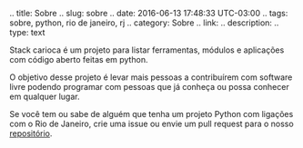 .. title: Sobre
.. slug: sobre
.. date: 2016-06-13 17:48:33 UTC-03:00
.. tags: sobre, python, rio de janeiro, rj
.. category: Sobre
.. link: 
.. description: 
.. type: text

Stack carioca é um projeto para listar ferramentas, módulos e aplicações com
código aberto feitas em python.

O objetivo desse projeto é levar mais pessoas a contribuírem com software livre
podendo programar com pessoas que já conheça ou possa conhecer em qualquer
lugar.

Se você tem ou sabe de alguém que tenha um projeto Python com ligações com o
Rio de Janeiro, crie uma issue ou envie um pull request para o nosso
[repositório](https://github.com/stackcarioca/stackcarioca.github.io).
